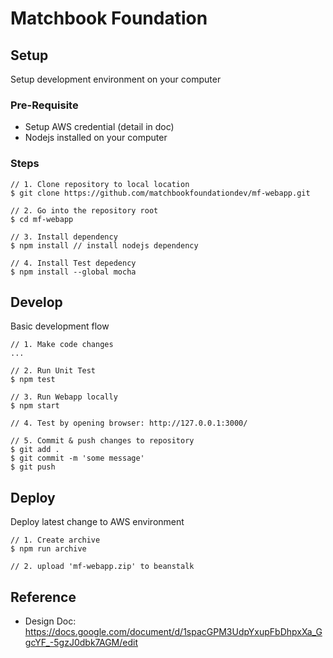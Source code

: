 # Matchbook Foundation

## Setup

Setup development environment on your computer

### Pre-Requisite

* Setup AWS credential (detail in doc)
* Nodejs installed on your computer

### Steps

```
// 1. Clone repository to local location
$ git clone https://github.com/matchbookfoundationdev/mf-webapp.git

// 2. Go into the repository root
$ cd mf-webapp

// 3. Install dependency
$ npm install // install nodejs dependency

// 4. Install Test depedency
$ npm install --global mocha
```

## Develop

Basic development flow

```
// 1. Make code changes
...

// 2. Run Unit Test
$ npm test

// 3. Run Webapp locally
$ npm start

// 4. Test by opening browser: http://127.0.0.1:3000/

// 5. Commit & push changes to repository
$ git add .
$ git commit -m 'some message'
$ git push
```

## Deploy

Deploy latest change to AWS environment

```
// 1. Create archive
$ npm run archive

// 2. upload 'mf-webapp.zip' to beanstalk
```

## Reference

* Design Doc: https://docs.google.com/document/d/1spacGPM3UdpYxupFbDhpxXa_GgcYF_-5gzJ0dbk7AGM/edit
